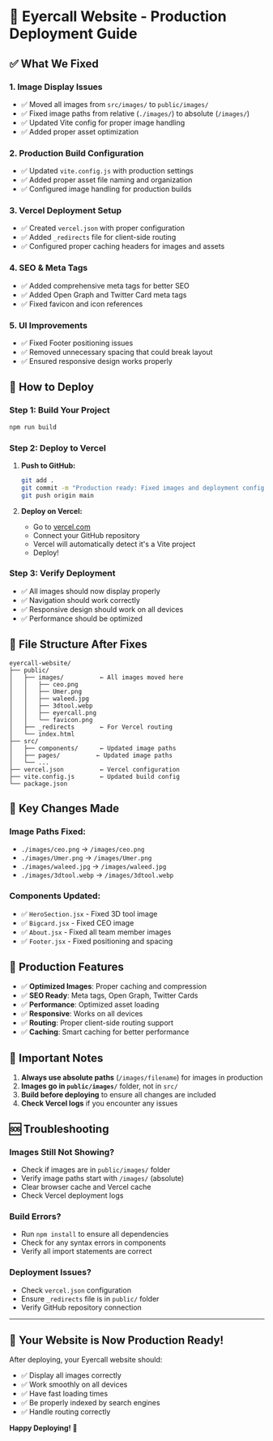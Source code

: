 # 🚀 Eyercall Website - Production Deployment Guide

## ✅ What We Fixed

### 1. **Image Display Issues**
- ✅ Moved all images from `src/images/` to `public/images/`
- ✅ Fixed image paths from relative (`./images/`) to absolute (`/images/`)
- ✅ Updated Vite config for proper image handling
- ✅ Added proper asset optimization

### 2. **Production Build Configuration**
- ✅ Updated `vite.config.js` with production settings
- ✅ Added proper asset file naming and organization
- ✅ Configured image handling for production builds

### 3. **Vercel Deployment Setup**
- ✅ Created `vercel.json` with proper configuration
- ✅ Added `_redirects` file for client-side routing
- ✅ Configured proper caching headers for images and assets

### 4. **SEO & Meta Tags**
- ✅ Added comprehensive meta tags for better SEO
- ✅ Added Open Graph and Twitter Card meta tags
- ✅ Fixed favicon and icon references

### 5. **UI Improvements**
- ✅ Fixed Footer positioning issues
- ✅ Removed unnecessary spacing that could break layout
- ✅ Ensured responsive design works properly

## 🚀 How to Deploy

### Step 1: Build Your Project
```bash
npm run build
```

### Step 2: Deploy to Vercel
1. **Push to GitHub:**
   ```bash
   git add .
   git commit -m "Production ready: Fixed images and deployment config"
   git push origin main
   ```

2. **Deploy on Vercel:**
   - Go to [vercel.com](https://vercel.com)
   - Connect your GitHub repository
   - Vercel will automatically detect it's a Vite project
   - Deploy!

### Step 3: Verify Deployment
- ✅ All images should now display properly
- ✅ Navigation should work correctly
- ✅ Responsive design should work on all devices
- ✅ Performance should be optimized

## 📁 File Structure After Fixes

```
eyercall-website/
├── public/
│   ├── images/          ← All images moved here
│   │   ├── ceo.png
│   │   ├── Umer.png
│   │   ├── waleed.jpg
│   │   ├── 3dtool.webp
│   │   ├── eyercall.png
│   │   └── favicon.png
│   ├── _redirects       ← For Vercel routing
│   └── index.html
├── src/
│   ├── components/      ← Updated image paths
│   ├── pages/          ← Updated image paths
│   └── ...
├── vercel.json          ← Vercel configuration
├── vite.config.js       ← Updated build config
└── package.json
```

## 🔧 Key Changes Made

### Image Paths Fixed:
- `./images/ceo.png` → `/images/ceo.png`
- `./images/Umer.png` → `/images/Umer.png`
- `./images/waleed.jpg` → `/images/waleed.jpg`
- `./images/3dtool.webp` → `/images/3dtool.webp`

### Components Updated:
- ✅ `HeroSection.jsx` - Fixed 3D tool image
- ✅ `Bigcard.jsx` - Fixed CEO image
- ✅ `About.jsx` - Fixed all team member images
- ✅ `Footer.jsx` - Fixed positioning and spacing

## 🎯 Production Features

- ✅ **Optimized Images**: Proper caching and compression
- ✅ **SEO Ready**: Meta tags, Open Graph, Twitter Cards
- ✅ **Performance**: Optimized asset loading
- ✅ **Responsive**: Works on all devices
- ✅ **Routing**: Proper client-side routing support
- ✅ **Caching**: Smart caching for better performance

## 🚨 Important Notes

1. **Always use absolute paths** (`/images/filename`) for images in production
2. **Images go in `public/images/`** folder, not in `src/`
3. **Build before deploying** to ensure all changes are included
4. **Check Vercel logs** if you encounter any issues

## 🆘 Troubleshooting

### Images Still Not Showing?
- Check if images are in `public/images/` folder
- Verify image paths start with `/images/` (absolute)
- Clear browser cache and Vercel cache
- Check Vercel deployment logs

### Build Errors?
- Run `npm install` to ensure all dependencies
- Check for any syntax errors in components
- Verify all import statements are correct

### Deployment Issues?
- Check `vercel.json` configuration
- Ensure `_redirects` file is in `public/` folder
- Verify GitHub repository connection

---

## 🎉 Your Website is Now Production Ready!

After deploying, your Eyercall website should:
- ✅ Display all images correctly
- ✅ Work smoothly on all devices
- ✅ Have fast loading times
- ✅ Be properly indexed by search engines
- ✅ Handle routing correctly

**Happy Deploying! 🚀**
